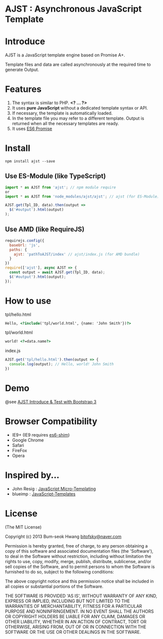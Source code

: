 AJST : Asynchronous JavaScript Template
================

# Introduce

AJST is a JavaScript template engine based on Promise A+.

Template files and data are called asynchronously at the required time to generate Output.


# Features

1. The syntax is similar to PHP. **&lt;? ... ?&gt;**
2. It uses **pure JavaScript** without a dedicated template syntax or API.
3. If necessary, the template is automatically loaded.
4. In the template file you may refer to a different template. Output is returned when all the necessary templates are ready.
5. It uses [ES6 Promise](https://developer.mozilla.org/en/docs/Web/JavaScript/Reference/Global_Objects/Promise)

# Install

```
npm install ajst --save
```

## Use ES-Module (like TypeScript)
```javascript
import * as AJST from 'ajst'; // npm module require
or
import * as AJST from 'node_modules/ajst/ajst'; // ajst (for ES-Module)

AJST.get(Tpl_ID, data).then(output =>
  $('#output').html(output)
);
```

## Use AMD (like RequireJS)
```javascript
requirejs.config({
  baseUrl: 'js',
  paths: {
    ajst: 'pathToAJST/index' // ajst/index.js (for AMD bundle)
  }
})
require(['ajst'], async AJST => {
  const output = await AJST.get(Tpl_ID, data);
  $('#output').html(output);
});
```

# How to use
tpl/hello.html
```html
Hello, <?include('tpl/world.html', {name: 'John Smith'})?>
```
tpl/world.html
```html
world! <?=data.name?>
```
index.js
```javascript
AJST.get('tpl/hello.html').then(output => {
  console.log(output); // Hello, world! John Smith
})
```

# Demo

@see [AJST Introduce & Test with Bootstrap 3](http://bitofsky.github.io/Async-JSTemplate/)

# Browser Compatibility

 * IE9+ (IE9 requires [es6-shim](https://github.com/paulmillr/es6-shim))
 * Google Chrome
 * Safari
 * FireFox
 * Opera

# Inspired by...

 * John Resig : [JavaScript Micro-Templating](http://ejohn.org/blog/javascript-micro-templating/)
 * blueimp : [JavaScript-Templates](https://github.com/blueimp/JavaScript-Templates/)

# License

(The MIT License)

Copyright (c) 2013 Bum-seok Hwang <bitofsky@naver.com>

Permission is hereby granted, free of charge, to any person obtaining a copy of this software and associated documentation files (the 'Software'), to deal in the Software without restriction, including without limitation the rights to use, copy, modify, merge, publish, distribute, sublicense, and/or sell copies of the Software, and to permit persons to whom the Software is furnished to do so, subject to the following conditions:

The above copyright notice and this permission notice shall be included in all copies or substantial portions of the Software.

THE SOFTWARE IS PROVIDED 'AS IS', WITHOUT WARRANTY OF ANY KIND, EXPRESS OR IMPLIED, INCLUDING BUT NOT LIMITED TO THE WARRANTIES OF MERCHANTABILITY, FITNESS FOR A PARTICULAR PURPOSE AND NONINFRINGEMENT. IN NO EVENT SHALL THE AUTHORS OR COPYRIGHT HOLDERS BE LIABLE FOR ANY CLAIM, DAMAGES OR OTHER LIABILITY, WHETHER IN AN ACTION OF CONTRACT, TORT OR OTHERWISE, ARISING FROM, OUT OF OR IN CONNECTION WITH THE SOFTWARE OR THE USE OR OTHER DEALINGS IN THE SOFTWARE.
